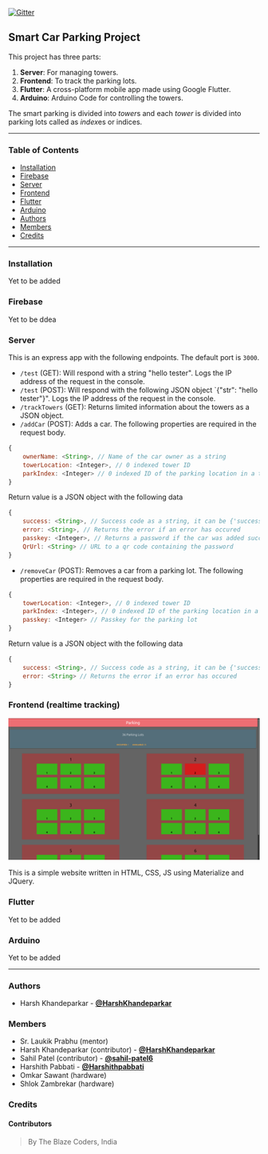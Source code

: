 [![Gitter](https://badges.gitter.im/the-blaze-coders/smart-car-parking.svg)](https://gitter.im/the-blaze-coders/smart-car-parking?utm_source=badge&utm_medium=badge&utm_campaign=pr-badge)
## Smart Car Parking Project
This project has three parts:
1. **Server**: For managing towers.
2. **Frontend**: To track the parking lots.
3. **Flutter**: A cross-platform mobile app made using Google Flutter.
4. **Arduino**: Arduino Code for controlling the towers.

The smart parking is divided into *tower*s and each *tower* is divided into parking lots called as *index*es or indices.
****
### Table of Contents
- [Installation](#installation)
- [Firebase](#firebase)
- [Server](#server)
- [Frontend](#frontend-realtime-tracking)
- [Flutter](#flutter)
- [Arduino](#arduino)
- [Authors](#authors)
- [Members](#members)
- [Credits](#credits)
****
### Installation
Yet to be added

### Firebase
Yet to be ddea

### Server
This is an express app with the following endpoints. The default port is `3000`.

* `/test` (GET): Will respond with a string "hello tester". Logs the IP address of the request in the console.
* `/test` (POST): Will respond with the following JSON object `{"str": "hello tester"}". Logs the IP address of the request in the console.
* `/trackTowers` (GET): Returns limited information about the towers as a JSON object.
* `/addCar` (POST): Adds a car.
The following properties are required in the request body.
```js
{
	ownerName: <String>, // Name of the car owner as a string
	towerLocation: <Integer>, // 0 indexed tower ID
	parkIndex: <Integer> // 0 indexed ID of the parking location in a tower
}
```
Return value is a JSON object with the following data
```js
{
	success: <String>, // Success code as a string, it can be {'success', 'failed'}
	error: <String>, // Returns the error if an error has occured
	passkey: <Integer>, // Returns a password if the car was added successfully
	QrUrl: <String> // URL to a qr code containing the password
}
```
* `/removeCar` (POST): Removes a car from a parking lot.
The following properties are required in the request body.
```js
{
	towerLocation: <Integer>, // 0 indexed tower ID
	parkIndex: <Integer>, // 0 indexed ID of the parking location in a tower
	passkey: <Integer> // Passkey for the parking lot
}
```
Return value is a JSON object with the following data
```js
{
	success: <String>, // Success code as a string, it can be {'success', 'failed'}
	error: <String> // Returns the error if an error has occured
}
```

### Frontend (realtime tracking)

![frontend](images/frontend.png)

This is a simple website written in HTML, CSS, JS using Materialize and JQuery.

### Flutter
Yet to be added

### Arduino
Yet to be added

****
### Authors
- Harsh Khandeparkar - [**@HarshKhandeparkar**](https://github.com/HarshKhandeparkar)

### Members
- Sr. Laukik Prabhu (mentor)
- Harsh Khandeparkar (contributor) - [**@HarshKhandeparkar**](https://github.com/HarshKhandeparkar)
- Sahil Patel (contributor) - [**@sahil-patel6**](https://github.com/sahil-patel6)
- Harshith Pabbati - [**@Harshithpabbati**](https://github.com/Harshithpabbati)
- Omkar Sawant (hardware)
- Shlok Zambrekar (hardware)

### Credits
#### Contributors



> By The Blaze Coders, India
